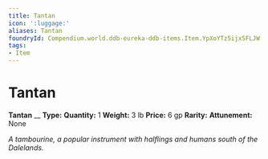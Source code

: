 ```yaml
---
title: Tantan
icon: ':luggage:'
aliases: Tantan
foundryId: Compendium.world.ddb-eureka-ddb-items.Item.YpXoYTz5ijx5FLJW
tags:
- Item
---
```


# Tantan

**Tantan**
__
**Type:** 
**Quantity:** 1
**Weight:** 3 lb
**Price:** 6 gp
**Rarity:** 
**Attunement:** None

*A tambourine, a popular instrument with halflings and humans south of the Dalelands.*